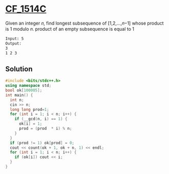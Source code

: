 # [CF_1514C](https://codeforces.com/contest/1514/C)

Given an integer 𝑛, find longest subsequence of [1,2,…,𝑛−1] whose product is 1 modulo 𝑛.
product of an empty subsequence is equal to 1

```txt
Input: 5
Output:
3
1 2 3
```

## Solution

```cpp
#include <bits/stdc++.h>
using namespace std;
bool ok[100005];
int main() {
  int n;
  cin >> n;
  long long prod=1;
  for (int i = 1; i < n; i++) {
    if (__gcd(n, i) == 1) {
      ok[i] = 1;
      prod = (prod  * i) % n;
    }
  }
  if (prod != 1) ok[prod] = 0;
  cout << count(ok + 1, ok + n, 1) << endl;
  for (int i = 1; i < n; i++) {
    if (ok[i]) cout << i;
  }
}
```
